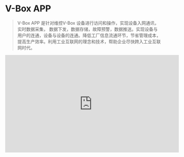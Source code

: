 # V-Box APP

> V-Box APP 是针对维控V-Box 设备进行访问和操作，实现设备入网通讯，实时数据采集，
数据下发，数据存储，故障预警，数据推送。实现设备与用户的连通，设备与设备的连通。降低工厂信息流通环节，节省管理成本，
提高生产效率。利用工业互联网的理念和技术，帮助企业尽快跨入工业互联网时代。


<iframe width="560" height="315" src="http://193.112.79.68/video.MP4" frameborder="0" allowfullscreen></iframe>


